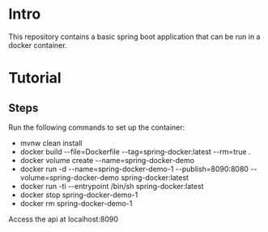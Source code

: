 # Intro
This repository contains a basic spring boot application that can be run in a docker container.

# Tutorial

## Steps

Run the following commands to set up the container:

* mvnw clean install
* docker build --file=Dockerfile --tag=spring-docker:latest --rm=true .
* docker volume create --name=spring-docker-demo
* docker run -d --name=spring-docker-demo-1 --publish=8090:8080 --volume=spring-docker-demo spring-docker:latest
* docker run -ti --entrypoint /bin/sh spring-docker:latest
* docker stop spring-docker-demo-1
* docker rm spring-docker-demo-1

Access the api at localhost:8090